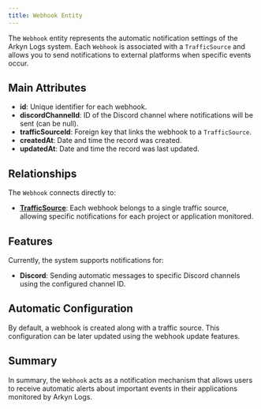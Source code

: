 ```yaml
---
title: Webhook Entity
---
```


The `Webhook` entity represents the automatic notification settings of the Arkyn Logs system. Each `Webhook` is associated with a `TrafficSource` and allows you to send notifications to external platforms when specific events occur.

## Main Attributes

- **id**: Unique identifier for each webhook.
- **discordChannelId**: ID of the Discord channel where notifications will be sent (can be null).
- **trafficSourceId**: Foreign key that links the webhook to a `TrafficSource`.
- **createdAt**: Date and time the record was created.
- **updatedAt**: Date and time the record was last updated.

## Relationships

The `Webhook` connects directly to:

- [**TrafficSource**](/en/trafficsource/introduction): Each webhook belongs to a single traffic source, allowing specific notifications for each project or application monitored.

## Features

Currently, the system supports notifications for:

- **Discord**: Sending automatic messages to specific Discord channels using the configured channel ID.

## Automatic Configuration

By default, a webhook is created along with a traffic source. This configuration can be later updated using the webhook update features.

## Summary

In summary, the `Webhook` acts as a notification mechanism that allows users to receive automatic alerts about important events in their applications monitored by Arkyn Logs.
